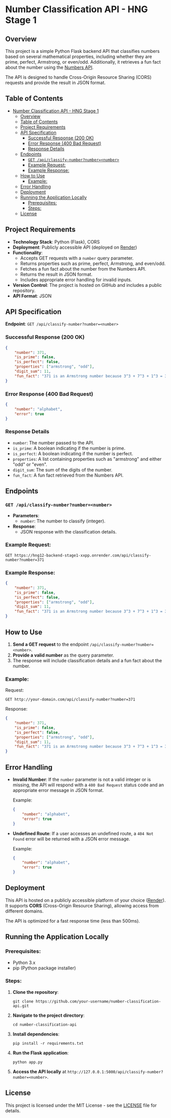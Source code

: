 # Number Classification API - HNG Stage 1

## Overview

This project is a simple Python Flask backend API that classifies numbers based on several mathematical properties, including whether they are prime, perfect, Armstrong, or even/odd. Additionally, it retrieves a fun fact about the number using the [Numbers API](http://numbersapi.com/#42).

The API is designed to handle Cross-Origin Resource Sharing (CORS) requests and provide the result in JSON format.

## Table of Contents

- [Number Classification API - HNG Stage 1](#number-classification-api---hng-stage-1)
  - [Overview](#overview)
  - [Table of Contents](#table-of-contents)
  - [Project Requirements](#project-requirements)
  - [API Specification](#api-specification)
    - [Successful Response (200 OK)](#successful-response-200-ok)
    - [Error Response (400 Bad Request)](#error-response-400-bad-request)
    - [Response Details](#response-details)
  - [Endpoints](#endpoints)
    - [`GET /api/classify-number?number=<number>`](#get-apiclassify-numbernumbernumber)
    - [Example Request:](#example-request)
    - [Example Response:](#example-response)
  - [How to Use](#how-to-use)
    - [Example:](#example)
  - [Error Handling](#error-handling)
  - [Deployment](#deployment)
  - [Running the Application Locally](#running-the-application-locally)
    - [Prerequisites:](#prerequisites)
    - [Steps:](#steps)
  - [License](#license)

## Project Requirements

- **Technology Stack**: Python (Flask), CORS
- **Deployment**: Publicly accessible API (deployed on [Render](https://hng12-backend-stage1-xxpp.onrender.com))
- **Functionality**:
  - Accepts GET requests with a `number` query parameter.
  - Returns properties such as prime, perfect, Armstrong, and even/odd.
  - Fetches a fun fact about the number from the Numbers API.
  - Returns the result in JSON format.
  - Includes appropriate error handling for invalid inputs.
- **Version Control**: The project is hosted on GitHub and includes a public repository.
- **API Format**: JSON

## API Specification

**Endpoint**: `GET /api/classify-number?number=<number>`

### Successful Response (200 OK)
```json
{
    "number": 371,
    "is_prime": false,
    "is_perfect": false,
    "properties": ["armstrong", "odd"],
    "digit_sum": 11,
    "fun_fact": "371 is an Armstrong number because 3^3 + 7^3 + 1^3 = 371"
}
```

### Error Response (400 Bad Request)
```json
{
    "number": "alphabet",
    "error": true
}
```

### Response Details

- `number`: The number passed to the API.
- `is_prime`: A boolean indicating if the number is prime.
- `is_perfect`: A boolean indicating if the number is perfect.
- `properties`: A list containing properties such as "armstrong" and either "odd" or "even".
- `digit_sum`: The sum of the digits of the number.
- `fun_fact`: A fun fact retrieved from the Numbers API.

## Endpoints

### `GET /api/classify-number?number=<number>`
- **Parameters**: 
  - `number`: The number to classify (integer).
- **Response**:
  - JSON response with the classification details.
  
### Example Request:
```
GET https://hng12-backend-stage1-xxpp.onrender.com/api/classify-number?number=371
```

### Example Response:
```json
{
    "number": 371,
    "is_prime": false,
    "is_perfect": false,
    "properties": ["armstrong", "odd"],
    "digit_sum": 11,
    "fun_fact": "371 is an Armstrong number because 3^3 + 7^3 + 1^3 = 371"
}
```

## How to Use

1. **Send a GET request** to the endpoint `/api/classify-number?number=<number>`.
2. **Provide a valid number** as the query parameter.
3. The response will include classification details and a fun fact about the number.

### Example:

Request:
```
GET http://your-domain.com/api/classify-number?number=371
```

Response:
```json
{
    "number": 371,
    "is_prime": false,
    "is_perfect": false,
    "properties": ["armstrong", "odd"],
    "digit_sum": 11,
    "fun_fact": "371 is an Armstrong number because 3^3 + 7^3 + 1^3 = 371"
}
```

## Error Handling

- **Invalid Number**: If the `number` parameter is not a valid integer or is missing, the API will respond with a `400 Bad Request` status code and an appropriate error message in JSON format.
  
  Example:
  ```json
  {
      "number": "alphabet",
      "error": true
  }
  ```

- **Undefined Route**: If a user accesses an undefined route, a `404 Not Found` error will be returned with a JSON error message.
  
  Example:
  ```json
  {
      "number": "alphabet",
      "error": true
  }
  ```

## Deployment

This API is hosted on a publicly accessible platform of your choice ([Render](https://ddf-hng-stage-1.onrender.com)). It supports **CORS** (Cross-Origin Resource Sharing), allowing access from different domains.

The API is optimized for a fast response time (less than 500ms).

## Running the Application Locally

### Prerequisites:
- Python 3.x
- pip (Python package installer)

### Steps:

1. **Clone the repository**:
   ```
   git clone https://github.com/your-username/number-classification-api.git
   ```

2. **Navigate to the project directory**:
   ```
   cd number-classification-api
   ```

3. **Install dependencies**:
   ```
   pip install -r requirements.txt
   ```

4. **Run the Flask application**:
   ```
   python app.py
   ```

5. **Access the API locally** at `http://127.0.0.1:5000/api/classify-number?number=<number>`.

## License

This project is licensed under the MIT License - see the [LICENSE](LICENSE) file for details.